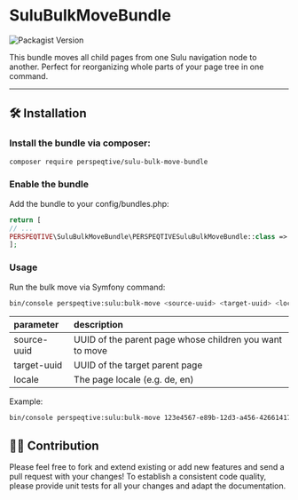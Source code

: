 # SuluBulkMoveBundle
![Packagist Version](https://img.shields.io/packagist/v/perspeqtive/sulu-bulk-move-bundle)

This bundle moves all child pages from one Sulu navigation node to another.
Perfect for reorganizing whole parts of your page tree in one command.

---

## 🛠️ Installation
### Install the bundle via composer:

```bash
composer require perspeqtive/sulu-bulk-move-bundle
```

### Enable the bundle

Add the bundle to your config/bundles.php:

```php
return [
// ...
PERSPEQTIVE\SuluBulkMoveBundle\PERSPEQTIVESuluBulkMoveBundle::class => ['all' => true],
];
```

### Usage
Run the bulk move via Symfony command:

```bash
bin/console perspeqtive:sulu:bulk-move <source-uuid> <target-uuid> <locale>
```

| parameter    | description                                              |
|:-------------|:---------------------------------------------------------|
| source-uuid  | UUID of the parent page whose children you want to move  |
| target-uuid  | UUID of the target parent page                           |
| locale       | The page locale (e.g. de, en)                            |

Example:

```bash
bin/console perspeqtive:sulu:bulk-move 123e4567-e89b-12d3-a456-426614174000 123e4567-e89b-12d3-a456-426614174999 de
```

## 👩‍🍳 Contribution

Please feel free to fork and extend existing or add new features and send a pull request with your changes! To establish a consistent code quality, please provide unit tests for all your changes and adapt the documentation.